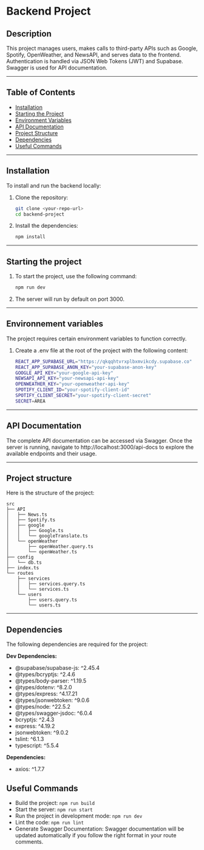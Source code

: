 # Backend Project

## Description

This project manages users, makes calls to third-party APIs such as Google, Spotify, OpenWeather, and NewsAPI, and serves data to the frontend. Authentication is handled via JSON Web Tokens (JWT) and Supabase. Swagger is used for API documentation.

---

## Table of Contents

-   [Installation](#installation)
-   [Starting the Project](#starting-the-project)
-   [Environment Variables](#environment-variables)
-   [API Documentation](#api-documentation)
-   [Project Structure](#project-structure)
-   [Dependencies](#dependencies)
-   [Useful Commands](#useful-commands)

---

## Installation

To install and run the backend locally:

1. Clone the repository:

    ```bash
    git clone <your-repo-url>
    cd backend-project
    ```

2. Install the dependencies:
    ```bash
    npm install
    ```

---

## Starting the project

1. To start the project, use the following command:
    ```bash
    npm run dev
    ```

2. The server will run by default on port 3000.

---

## Environnement variables

The project requires certain environment variables to function correctly. 

1. Create a .env file at the root of the project with the following content:

    ```bash
    REACT_APP_SUPABASE_URL="https://qkqqhtvrxplbxmvikcdy.supabase.co"
    REACT_APP_SUPABASE_ANON_KEY="your-supabase-anon-key"
    GOOGLE_API_KEY="your-google-api-key"
    NEWSAPI_API_KEY="your-newsapi-api-key"
    OPENWEATHER_KEY="your-openweather-api-key"
    SPOTIFY_CLIENT_ID="your-spotify-client-id"
    SPOTIFY_CLIENT_SECRET="your-spotify-client-secret"
    SECRET=AREA
    ```

---

## API Documentation

The complete API documentation can be accessed via Swagger. Once the server is running, navigate to http://localhost:3000/api-docs to explore the available endpoints and their usage.

---

## Project structure

Here is the structure of the project:

    src
    ├── API
    │   ├── News.ts
    │   ├── Spotify.ts
    │   ├── google
    │   │   ├── Google.ts
    │   │   └── googleTranslate.ts
    │   └── openWeather
    │       ├── openWeather.query.ts
    │       └── openWeather.ts
    ├── config
    │   └── db.ts
    ├── index.ts
    └── routes
        ├── services
        │   ├── services.query.ts
        │   └── services.ts
        └── users
            ├── users.query.ts
            └── users.ts

---

## Dependencies

The following dependencies are required for the project:

**Dev Dependencies:**

-   @supabase/supabase-js: ^2.45.4
-   @types/bcryptjs: ^2.4.6
-   @types/body-parser: ^1.19.5
-   @types/dotenv: ^8.2.0
-   @types/express: ^4.17.21
-   @types/jsonwebtoken: ^9.0.6
-   @types/node: ^22.5.2
-   @types/swagger-jsdoc: ^6.0.4
-   bcryptjs: ^2.4.3
-   express: ^4.19.2
-   jsonwebtoken: ^9.0.2
-   tslint: ^6.1.3
-   typescript: ^5.5.4

**Dependencies:**

-   axios: ^1.7.7

## Useful Commands

-   Build the project: `npm run build`
-   Start the server: `npm run start`
-   Run the project in development mode: `npm run dev`
-   Lint the code: `npm run lint`
-   Generate Swagger Documentation: Swagger documentation will be updated automatically if you follow the right format in your route comments.
